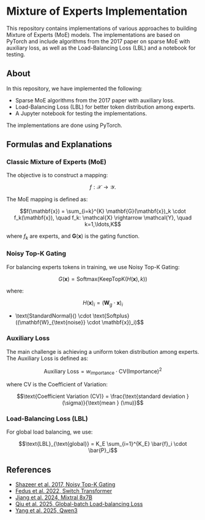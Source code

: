 # Mixture of Experts Implementation

This repository contains implementations of various approaches to building Mixture of Experts (MoE) models. The implementations are based on PyTorch and include algorithms from the 2017 paper on sparse MoE with auxiliary loss, as well as the Load-Balancing Loss (LBL) and a notebook for testing.

## About

In this repository, we have implemented the following:

- Sparse MoE algorithms from the 2017 paper with auxiliary loss.
- Load-Balancing Loss (LBL) for better token distribution among experts.
- A Jupyter notebook for testing the implementations.

The implementations are done using PyTorch.

## Formulas and Explanations

### Classic Mixture of Experts (MoE)

The objective is to construct a mapping:

$$f: \mathcal{X} \rightarrow \mathcal{Y}.$$

The MoE mapping is defined as:

$$f(\mathbf{x}) = \sum_{i=k}^{K} \mathbf{G}(\mathbf{x})_k \cdot f_k(\mathbf{x}), \quad f_k: \mathcal{X} \rightarrow \mathcal{Y}, \quad k=1,\ldots,K$$

where $f_k$ are experts, and $\mathbf{G}(\mathbf{x})$ is the gating function.

### Noisy Top-K Gating

For balancing experts tokens in training, we use Noisy Top-K Gating:

$$G(\mathbf{x}) = \text{Softmax}(\text{KeepTopK}(H(\mathbf{x}), k))$$

where:

$$H(\mathbf{x})_i = (\mathbf{W}_g \cdot \mathbf{x})_i$$ 
+ \text{StandardNormal}() \cdot \text{Softplus}((\mathbf{W}_{\text{noise}} \cdot \mathbf{x})_i)$$

### Auxiliary Loss

The main challenge is achieving a uniform token distribution among experts. The Auxiliary Loss is defined as:

$$\text{Auxiliary Loss} = w_{\text{importance}} \cdot \text{CV}(\text{Importance})^2$$

where CV is the Coefficient of Variation:

$$\text{Coefficient Variation (CV)} = \frac{\text{standard deviation } (\sigma)}{\text{mean } (\mu)}$$

### Load-Balancing Loss (LBL)

For global load balancing, we use:

$$\text{LBL}_{\text{global}} = K_E \sum_{i=1}^{K_E} \bar{f}_i \cdot \bar{P}_i$$

## References

- [Shazeer et al. 2017, Noisy Top-K Gating](https://openreview.net/forum?id=B1ckMDqlg)
- [Fedus et al. 2022, Switch Transformer](https://www.jmlr.org/papers/volume23/21-0998/21-0998.pdf)
- [Jiang et al. 2024, Mixtral 8x7B](https://arxiv.org/pdf/2401.04088)
- [Qiu et al. 2025, Global-batch Load-balancing Loss](https://arxiv.org/pdf/2501.11873)
- [Yang et al. 2025, Qwen3](https://arxiv.org/pdf/2505.09388)
